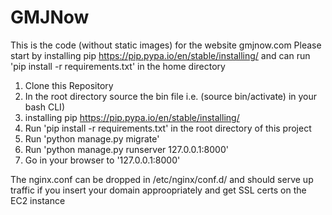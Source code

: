 # GMJNow
This is the code (without static images) for the website gmjnow.com
Please start by installing pip https://pip.pypa.io/en/stable/installing/
 and can run 'pip install -r requirements.txt' in the home directory

1. Clone this Repository
2. In the root directory source the bin file i.e. (source bin/activate) in your bash CLI)
3. installing pip https://pip.pypa.io/en/stable/installing/
4. Run 'pip install -r requirements.txt' in the root directory of this project
5. Run 'python manage.py migrate'
6. Run 'python manage.py runserver 127.0.0.1:8000'
7. Go in your browser to '127.0.0.1:8000'


The nginx.conf can be dropped in /etc/nginx/conf.d/ and should serve up traffic if you insert your domain approopriately and get SSL certs on the EC2 instance
